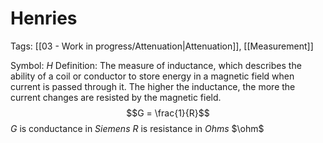 # Henries
Tags: [[03 - Work in progress/Attenuation|Attenuation]], [[Measurement]]

Symbol: $H$
Definition: The measure of inductance, which describes the ability of a coil or conductor to store energy in a magnetic field when current is passed through it. The higher the inductance, the more the current changes are resisted by the magnetic field.
$$G = \frac{1}{R}$$
$G$ is conductance in *Siemens*
$R$ is resistance in *Ohms* $\ohm$
